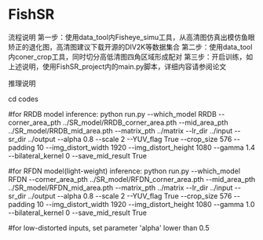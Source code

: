 # FishSR
流程说明
第一步：使用data_tool内Fisheye_simu工具，从高清图仿真出模仿鱼眼矫正的退化图，高清图建议下载开源的DIV2K等数据集合 第二步：使用data_tool内coner_crop工具，同时切分高低清图四角区域形成配对 第三步：开启训练，如上述说明，使用FishSR_project内的main.py脚本，详细内容请参阅论文

推理说明

cd codes

#for RRDB model inference:
python run.py --which_model RRDB --corner_area_pth ../SR_model/RRDB_corner_area.pth --mid_area_pth ../SR_model/RRDB_mid_area.pth --matrix_pth ../matrix --lr_dir ../input --sr_dir ../output --alpha 0.8 --scale 2 --YUV_flag True --crop_size 576 --padding 10 --img_distort_width 1920 --img_distort_height 1080 --gamma 1.4 --bilateral_kernel 0 --save_mid_result True

#for RFDN model(light-weight) inference:
python run.py --which_model RFDN --corner_area_pth ../SR_model/RFDN_corner_area.pth --mid_area_pth ../SR_model/RFDN_mid_area.pth --matrix_pth ../matrix --lr_dir ../input --sr_dir ../output --alpha 0.8 --scale 2 --YUV_flag True --crop_size 576 --padding 10 --img_distort_width 1920 --img_distort_height 1080 --gamma 1.0 --bilateral_kernel 0 --save_mid_result True

#for low-distorted inputs, set parameter 'alpha' lower than 0.5
